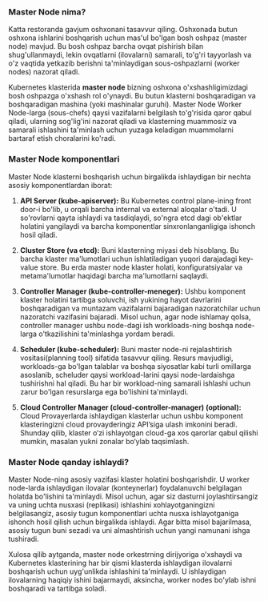 ### Master Node nima?

Katta restoranda gavjum oshxonani tasavvur qiling. Oshxonada butun oshxona ishlarini boshqarish uchun mas'ul bo'lgan bosh oshpaz (master node) mavjud. Bu bosh oshpaz barcha ovqat pishirish bilan shug'ullanmaydi, lekin ovqatlarni (ilovalarni) samarali, to'g'ri tayyorlash va o'z vaqtida yetkazib berishni ta'minlaydigan sous-oshpazlarni (worker nodes) nazorat qiladi.

Kubernetes klasterida **master node** bizning oshxona o'xshashligimizdagi bosh oshpazga o'xshash rol o'ynaydi. Bu butun klasterni boshqaradigan va boshqaradigan mashina (yoki mashinalar guruhi). Master Node Worker Node-larga (sous-chefs) qaysi vazifalarni belgilash to'g'risida qaror qabul qiladi, ularning sog'lig'ini nazorat qiladi va klasterning muammosiz va samarali ishlashini ta'minlash uchun yuzaga keladigan muammolarni bartaraf etish choralarini ko'radi.

### Master Node komponentlari

Master Node klasterni boshqarish uchun birgalikda ishlaydigan bir nechta asosiy komponentlardan iborat:

1. **API Server (kube-apiserver):** Bu Kubernetes control plane-ining front door-i bo'lib, u orqali barcha internal va external aloqalar o'tadi. U so'rovlarni qayta ishlaydi va tasdiqlaydi, so'ngra etcd dagi ob'ektlar holatini yangilaydi va barcha komponentlar sinxronlanganligiga ishonch hosil qiladi.

2. **Cluster Store (va etcd):** Buni klasterning miyasi deb hisoblang. Bu barcha klaster ma'lumotlari uchun ishlatiladigan yuqori darajadagi key-value store. Bu erda master node klaster holati, konfiguratsiyalar va metama'lumotlar haqidagi barcha ma'lumotlarni saqlaydi.

3. **Controller Manager (kube-controller-meneger):** Ushbu komponent klaster holatini tartibga soluvchi, ish yukining hayot davrlarini boshqaradigan va muntazam vazifalarni bajaradigan nazoratchilar uchun nazoratchi vazifasini bajaradi. Misol uchun, agar node ishlamay qolsa, controller manager ushbu node-dagi ish workloads-ning boshqa node-larga o'tkazilishini ta'minlashga yordam beradi.

4. **Scheduler (kube-scheduler):** Buni master node-ni rejalashtirish vositasi(planning tool) sifatida tasavvur qiling. Resurs mavjudligi, workloads-ga bo'lgan talablar va boshqa siyosatlar kabi turli omillarga asoslanib, scheluder qaysi workload-larini qaysi node-lardaishga tushirishni hal qiladi. Bu har bir workload-ning samarali ishlashi uchun zarur bo'lgan resurslarga ega bo'lishini ta'minlaydi.

5. **Cloud Controller Manager (cloud-controller-manager) (optional):** Cloud Provayerlarda ishlaydigan klasterlar uchun ushbu komponent klasteringizni cloud provayderingiz API’siga ulash imkonini beradi. Shunday qilib, klaster o‘zi ishlayotgan cloud-ga xos qarorlar qabul qilishi mumkin, masalan yukni zonalar bo‘ylab taqsimlash.

### Master Node qanday ishlaydi?

Master Node-ning asosiy vazifasi klaster holatini boshqarishdir. U worker node-larda ishlaydigan ilovalar (konteynerlar) foydalanuvchi belgilagan holatda bo'lishini ta'minlaydi. Misol uchun, agar siz dasturni joylashtirsangiz va uning uchta nusxasi (replikasi) ishlashini xohlayotganingizni belgilasangiz, asosiy tugun komponentlari uchta nusxa ishlayotganiga ishonch hosil qilish uchun birgalikda ishlaydi. Agar bitta misol bajarilmasa, asosiy tugun buni sezadi va uni almashtirish uchun yangi namunani ishga tushiradi.

Xulosa qilib aytganda, master node orkestrning dirijyoriga o'xshaydi va Kubernetes klasterining har bir qismi klasterda ishlaydigan ilovalarni boshqarish uchun uyg'unlikda ishlashini ta'minlaydi. U ishlaydigan ilovalarning haqiqiy ishini bajarmaydi, aksincha, worker nodes bo'ylab ishni boshqaradi va tartibga soladi.

